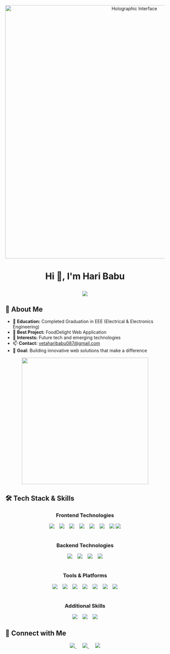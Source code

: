 <div align="center"> 
  <img src="https://user-images.githubusercontent.com/74038190/225813708-98b745f2-7d22-48cf-9150-083f1b00d6c9.gif" width="800" alt="Holographic Interface"/> 
</div>

# <div align="center">Hi 👋, I'm Hari Babu</div>

<h2 align="center">
  <img src="https://readme-typing-svg.herokuapp.com/?font=Times&size=35&center=true&vCenter=true&width=500&height=70&duration=4000&lines=Welcome+to+my+Profile!;Full+Stack+Web+Developer!" />
</h2>

## 🚀 About Me
- 🌱 **Education:** Completed Graduation in EEE (Electrical & Electronics Engineering)
- 💼 **Best Project:** FoodDelight Web Application
- 🔭 **Interests:** Future tech and emerging technologies
- 📫 **Contact:** vetaharibabu087@gmail.com
- 🎯 **Goal:** Building innovative web solutions that make a difference

<div align="center">
  <img src="https://user-images.githubusercontent.com/74038190/212284087-bbe7e86f-9e70-4434-9203-76ba3a0a07b0.gif" width="400">
</div>

## 🛠️ Tech Stack & Skills

<div align="center">
  
  ### Frontend Technologies
  <img src="https://skillicons.dev/icons?i=html" />
  &nbsp;&nbsp;
  <img src="https://skillicons.dev/icons?i=css" />
  &nbsp;&nbsp;
  <img src="https://skillicons.dev/icons?i=javascript" />
  &nbsp;&nbsp;
  <img src="https://skillicons.dev/icons?i=react" />
  &nbsp;&nbsp;
  <img src="https://skillicons.dev/icons?i=typescript" />
  &nbsp;&nbsp;
  <img src="https://skillicons.dev/icons?i=bootstrap" />
  &nbsp;&nbsp;
  <img src="https://skillicons.dev/icons?i=vite" />
  <img src="https://skillicons.dev/icons?i=tailwindcss" />
  <br><br>
  
  ### Backend Technologies  
  <img src="https://skillicons.dev/icons?i=nodejs" />
  &nbsp;&nbsp;
  <img src="https://skillicons.dev/icons?i=express" />
  &nbsp;&nbsp;
  <img src="https://skillicons.dev/icons?i=mongodb" />
  &nbsp;&nbsp;
  <img src="https://skillicons.dev/icons?i=mysql" />
  <br><br>
  
  ### Tools & Platforms
  <img src="https://skillicons.dev/icons?i=git" />
  &nbsp;&nbsp;
  <img src="https://skillicons.dev/icons?i=github" />
  &nbsp;&nbsp;
  <img src="https://skillicons.dev/icons?i=vscode" />
  &nbsp;&nbsp;
  <img src="https://skillicons.dev/icons?i=postman" />
  &nbsp;&nbsp;
  <img src="https://skillicons.dev/icons?i=figma" />
  &nbsp;&nbsp;
  <img src="https://skillicons.dev/icons?i=vercel" />
  &nbsp;&nbsp;
  <img src="https://skillicons.dev/icons?i=netlify" />
  <br><br>
  
  ### Additional Skills
  <img src="https://skillicons.dev/icons?i=python" />
  &nbsp;&nbsp;
  <img src="https://skillicons.dev/icons?i=firebase" />
  &nbsp;&nbsp;
  <img src="https://skillicons.dev/icons?i=aws" />
</div>

## 🤝 Connect with Me

<div align="center">
  <a href="https://www.linkedin.com/in/126a29268/">
    <img src="https://skillicons.dev/icons?i=linkedin" />
  </a>
  &nbsp;&nbsp;&nbsp;&nbsp;
  <a href="https://www.instagram.com/07_hari_krishna/?hl=en">
    <img src="https://skillicons.dev/icons?i=instagram" />
  </a>
  &nbsp;&nbsp;&nbsp;&nbsp;
  <a href="mailto:vetaharibabu087@gmail.com">
    <img src="https://skillicons.dev/icons?i=gmail" />
  </a>
</div>
